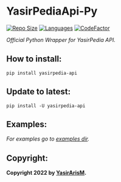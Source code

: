 # YasirPediaApi-Py
[![Repo Size](https://img.shields.io/github/repo-size/yasirarism/YasirPediaApi-py?style=flat-square)](https://github.com/zYxDevs/wibu-api-py)  [![Languages](https://img.shields.io/github/languages/top/yasirarism/YasirPediaApi-py?style=flat-square)](https://github.com/zYxDevs/wibu-api-py)  [![CodeFactor](https://www.codefactor.io/repository/github/yasirarism/YasirPediaApi-py/badge)](https://www.codefactor.io/repository/github/zYxDevs/wibu-api-py)

_Official Python Wrapper for YasirPedia API._

## How to install:
```
pip install yasirpedia-api
```

## Update to latest:

```
pip install -U yasirpedia-api
```

## Examples:
_For examples go to [examples dir](https://github.com/yasirarism/YasirPediaApi-py/blob/main/examples)._

## Copyright:
**Copyright 2022 by [YasirArisM](https://t.me/YasirArisM).**
